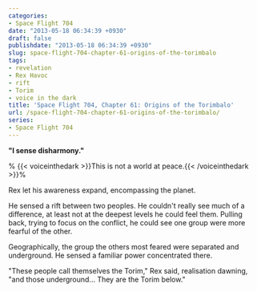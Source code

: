 ```yaml
---
categories:
- Space Flight 704
date: "2013-05-18 06:34:39 +0930"
draft: false
publishdate: "2013-05-18 06:34:39 +0930"
slug: space-flight-704-chapter-61-origins-of-the-torimbalo
tags:
- revelation
- Rex Havoc
- rift
- Torim
- voice in the dark
title: 'Space Flight 704, Chapter 61: Origins of the Torimbalo'
url: /space-flight-704-chapter-61-origins-of-the-torimbalo/
series:
- Space Flight 704
---
```

**"I sense disharmony."**

% {{< voiceinthedark >}}This is not a world at peace.{{< /voiceinthedark >}}%

Rex let his awareness expand, encompassing the planet.

He sensed a rift between two peoples. He couldn't really see much of a
difference, at least not at the deepest levels he could feel them.
Pulling back, trying to focus on the conflict, he could see one group
were more fearful of the other.

Geographically, the group the others most feared were separated and
underground. He sensed a familiar power concentrated there.

"These people call themselves the Torim," Rex said, realisation dawning,
"and those underground... They are the Torim below."
